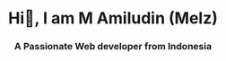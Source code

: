 <h1 align="center"> Hi👋, I am M Amiludin (Melz) </h1>
<h3 align="center"> A Passionate Web developer from Indonesia </h3>

